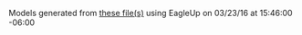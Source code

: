 Models generated from [these file(s)](http://raw.github.com/sparkfun/FT232RL_USB_Breakout/54b99c92ad6b70c9a0b2f86ae6260e1fe7cc527a/Hardware/FT232R-Breakout.brd) using EagleUp on 03/23/16 at 15:46:00 -06:00
